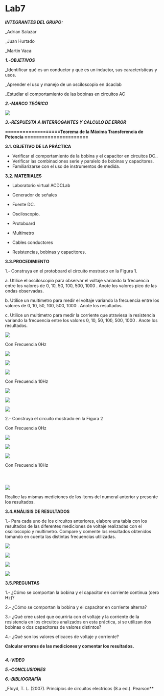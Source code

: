 # Lab7
***INTEGRANTES DEL GRUPO:***

_Adrian Salazar

_Juan Hurtado

_Martin Vaca

***1.-OBJETIVOS***

_Identificar qué es un conductor y qué es un inductor, sus características y usos.

_Aprender el uso y manejo de un osciloscopio en dcaclab

_Estudiar el comportamiento de las bobinas en circuitos AC

***2.-MARCO TEÓRICO***

![](https://github.com/smvaca2/Lab7/blob/3acf86b5d05365ad79a799d7161147440bc740ab/teoria.PNG)

***3.-RESPUESTA A INTERROGANTES Y CALCULO DE ERROR***

**===================Teorema de la Máxima Transferencia de Potencia ======================**

**3.1. OBJETIVO DE LA PRÁCTICA**

- Verificar el comportamiento de la bobina y el capacitor en circuitos DC..
- Verificar las combinaciones serie y paralelo de bobinas y capacitores.
- Familiarizarse con el uso de instrumentos de medida.

**3.2. MATERIALES**

- Laboratorio virtual ACDCLab

- Generador de señales

- Fuente DC.

- Osciloscopio.

- Protoboard

- Multímetro

- Cables conductores

- Resistencias, bobinas y capacitores.

**3.3.PROCEDIMIENTO**

1.- Construya en el protoboard el circuito mostrado en la Figura 1.

a. Utilice el osciloscopio para observar el voltaje  variando la frecuencia entre los
valores de 0, 10, 50, 100, 500, 1000 . Anote los valores pico de las ondas observadas.

b. Utilice un multímetro para medir el voltaje  variando la frecuencia entre los valores
de 0, 10, 50, 100, 500, 1000 . Anote los resultados.

c. Utilice un multímetro para medir la corriente que atraviesa la resistencia variando la
frecuencia entre los valores 0, 10, 50, 100, 500, 1000 . Anote los resultados.

![](https://github.com/smvaca2/Lab7/blob/3acf86b5d05365ad79a799d7161147440bc740ab/c1.PNG)

Con Frecuencia 0Hz

![](https://github.com/smvaca2/Lab7/blob/1a01a28e509a1df99570dd645a76557de631c135/WhatsApp%20Image%202022-08-17%20at%206.55.03%20PM.jpeg)

![](https://github.com/smvaca2/Lab7/blob/1a01a28e509a1df99570dd645a76557de631c135/WhatsApp%20Image%202022-08-17%20at%206.55.03%20PM%20(2).jpeg)

![](https://github.com/smvaca2/Lab7/blob/1a01a28e509a1df99570dd645a76557de631c135/WhatsApp%20Image%202022-08-17%20at%206.55.03%20PM%20(1).jpeg)

Con Frecuencia 10Hz

![](https://github.com/smvaca2/Lab7/blob/5b77ff9e9ade3cc0de08d7f21e1786d7d95958df/WhatsApp%20Image%202022-08-17%20at%206.55.51%20PM.jpeg)

![](https://github.com/smvaca2/Lab7/blob/5b77ff9e9ade3cc0de08d7f21e1786d7d95958df/WhatsApp%20Image%202022-08-17%20at%206.55.51%20PM%20(2).jpeg)

![](https://github.com/smvaca2/Lab7/blob/5b77ff9e9ade3cc0de08d7f21e1786d7d95958df/WhatsApp%20Image%202022-08-17%20at%206.55.51%20PM%20(1).jpeg)

2.- Construya el circuito mostrado en la Figura 2

Con Frecuencia 0Hz

![](https://github.com/smvaca2/Lab7/blob/6bc8fcad7cd60d7b8dc0b021a989c76738465aac/WhatsApp%20Image%202022-08-17%20at%206.56.34%20PM.jpeg)

![](https://github.com/smvaca2/Lab7/blob/6bc8fcad7cd60d7b8dc0b021a989c76738465aac/WhatsApp%20Image%202022-08-17%20at%206.56.33%20PM.jpeg)

![](https://github.com/smvaca2/Lab7/blob/6bc8fcad7cd60d7b8dc0b021a989c76738465aac/WhatsApp%20Image%202022-08-17%20at%206.56.33%20PM%20(1).jpeg)

Con Frecuencia 10Hz

![]()

![]()

![]()


![](https://github.com/smvaca2/Lab7/blob/3acf86b5d05365ad79a799d7161147440bc740ab/c2.PNG)

Realice las mismas mediciones de los ítems del numeral anterior y presente los resultados.

**3.4.ANÁLISIS DE RESULTADOS**

1.- Para cada uno de los circuitos anteriores, elabore una tabla con los resultados de las
diferentes mediciones de voltaje realizadas con el osciloscopio y multímetro. Compare y
comente los resultados obtenidos tomando en cuenta las distintas frecuencias utilizadas.

![](https://github.com/smvaca2/Lab7/blob/14e56b1ca7758880aa98fa901a20a8aece7685e0/TC1.PNG)

![](https://github.com/smvaca2/Lab7/blob/4e83f4c5329419f703d959d422374cb20f9708e4/TC2.PNG)

![](https://github.com/smvaca2/Lab7/blob/4e83f4c5329419f703d959d422374cb20f9708e4/TI1.PNG)

![](https://github.com/smvaca2/Lab7/blob/4e83f4c5329419f703d959d422374cb20f9708e4/TI2.PNG)

**3.5.PREGUNTAS**

1.- ¿Cómo se comportan la bobina y el capacitor en corriente continua (cero Hz)?

2.- ¿Cómo se comportan la bobina y el capacitor en corriente alterna?

3.- ¿Qué cree usted que ocurriría con el voltaje  y la corriente de la resistencia en los
circuitos analizados en esta práctica, si se utilizan dos bobinas o dos capacitores de valores
distintos?

4.- ¿Qué son los valores eficaces de voltaje y corriente?

**Calcular errores de las mediciones y comentar los resultados.**

![]()

***4.-VIDEO***



***5.-CONCLUSIONES***


***6.-BIBLIOGRAFÍA***

_Floyd, T. L. (2007). Principios de circuitos electricos (8.a ed.). Pearson**
